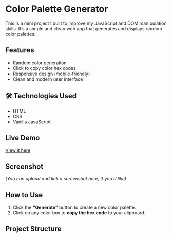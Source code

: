 # Color Palette Generator

This is a mini project I built to improve my JavaScript and DOM manipulation skills. It’s a simple and clean web app that generates and displays random color palettes.

## Features
- Random color generation
- Click to copy color hex codes
- Responsive design (mobile-friendly)
- Clean and modern user interface

## 🛠 Technologies Used
- HTML
- CSS
- Vanilla JavaScript

## Live Demo
[View it here](https://tineshiadsouza29.github.io/color-palette-generator/)

## Screenshot
*(You can upload and link a screenshot here, if you'd like)*

## How to Use
1. Click the **"Generate"** button to create a new color palette.
2. Click on any color box to **copy the hex code** to your clipboard.

## Project Structure
